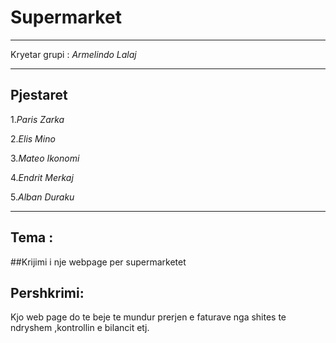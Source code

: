 # **Supermarket**
___
Kryetar grupi : *Armelindo Lalaj*
___
## **Pjestaret** 

 1.*Paris Zarka*
 
 2.*Elis Mino*

 3.*Mateo Ikonomi*
 
 4.*Endrit Merkaj*
 
 5.*Alban Duraku*
 ___
## **Tema** :  
##Krijimi i nje webpage per supermarketet

## **Pershkrimi**: 
Kjo web page do te beje te mundur prerjen e faturave nga shites te ndryshem ,kontrollin e bilancit etj.
